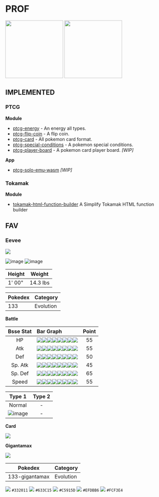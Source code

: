 # PROF

<img height="180em" src="https://github-readme-stats.vercel.app/api?username=evdwarf&show_icons=true&hide_border=false&&count_private=true&include_all_commits=true" />

<img height="180em" src="https://github-readme-stats.vercel.app/api/top-langs/?username=evdwarf" />

## IMPLEMENTED

### PTCG

**Module**

- [ptcg-energy](https://github.com/evdwarf/ptcg-energy) - An energy all types.
- [ptcg-flip-coin](https://github.com/evdwarf/ptcg-flip-coin) - A flip coin.
- [ptcg-card](https://github.com/evdwarf/ptcg-card) - All pokemon card format.
- [ptcg-special-conditions](https://github.com/evdwarf/ptcg-special-conditions) - A pokemon special conditions.
- [ptcg-player-board](https://github.com/evdwarf/ptcg-player-board) - A pokemon card player board. *[WIP]*

**App**

- [ptcg-solo-emu-wasm](https://github.com/evdwarf/ptcg-solo-emu-wasm) *[WIP]*

### Tokamak

**Module**

- [tokamak-html-function-builder](https://github.com/evdwarf/tokamak-html-function-builder) A Simplify Tokamak HTML function builder

## FAV

### Eevee

![](https://img.pokemondb.net/sprites/home/normal/eevee-f.png)

![image](https://user-images.githubusercontent.com/77476144/113011742-0d1c5200-91b5-11eb-80f1-c159e1e17600.png)
![image](https://user-images.githubusercontent.com/77476144/113011799-1c9b9b00-91b5-11eb-8123-14d805f48c32.png)

| Height | Weight |
| --- | --- |
| 1' 00" | 14.3 lbs |

| Pokedex | Category | 
| --- | --- |
| 133 | Evolution |

**Battle**

| Bsse Stat | Bar Graph | Point |
| :--: | :-- | :---: |
| HP | ![](https://via.placeholder.com/16/00e87b/FFFFFF/?text=%20)![](https://via.placeholder.com/16/00e87b/FFFFFF/?text=%20)![](https://via.placeholder.com/16/B7C5D2/FFFFFF/?text=%20)![](https://via.placeholder.com/16/B7C5D2/FFFFFF/?text=%20)![](https://via.placeholder.com/16/B7C5D2/FFFFFF/?text=%20)![](https://via.placeholder.com/16/B7C5D2/FFFFFF/?text=%20)![](https://via.placeholder.com/16/B7C5D2/FFFFFF/?text=%20)![](https://via.placeholder.com/16/B7C5D2/FFFFFF/?text=%20) | 55 |
| Atk | ![](https://via.placeholder.com/16/00e87b/FFFFFF/?text=%20)![](https://via.placeholder.com/16/00e87b/FFFFFF/?text=%20)![](https://via.placeholder.com/16/B7C5D2/FFFFFF/?text=%20)![](https://via.placeholder.com/16/B7C5D2/FFFFFF/?text=%20)![](https://via.placeholder.com/16/B7C5D2/FFFFFF/?text=%20)![](https://via.placeholder.com/16/B7C5D2/FFFFFF/?text=%20)![](https://via.placeholder.com/16/B7C5D2/FFFFFF/?text=%20)![](https://via.placeholder.com/16/B7C5D2/FFFFFF/?text=%20) | 55 |
| Def | ![](https://via.placeholder.com/16/00e87b/FFFFFF/?text=%20)![](https://via.placeholder.com/16/00e87b/FFFFFF/?text=%20)![](https://via.placeholder.com/16/B7C5D2/FFFFFF/?text=%20)![](https://via.placeholder.com/16/B7C5D2/FFFFFF/?text=%20)![](https://via.placeholder.com/16/B7C5D2/FFFFFF/?text=%20)![](https://via.placeholder.com/16/B7C5D2/FFFFFF/?text=%20)![](https://via.placeholder.com/16/B7C5D2/FFFFFF/?text=%20)![](https://via.placeholder.com/16/B7C5D2/FFFFFF/?text=%20) | 50 |
| Sp. Atk | ![](https://via.placeholder.com/16/00e87b/FFFFFF/?text=%20)![](https://via.placeholder.com/16/00e87b/FFFFFF/?text=%20)![](https://via.placeholder.com/16/B7C5D2/FFFFFF/?text=%20)![](https://via.placeholder.com/16/B7C5D2/FFFFFF/?text=%20)![](https://via.placeholder.com/16/B7C5D2/FFFFFF/?text=%20)![](https://via.placeholder.com/16/B7C5D2/FFFFFF/?text=%20)![](https://via.placeholder.com/16/B7C5D2/FFFFFF/?text=%20)![](https://via.placeholder.com/16/B7C5D2/FFFFFF/?text=%20) | 45 |
| Sp. Def | ![](https://via.placeholder.com/16/00e87b/FFFFFF/?text=%20)![](https://via.placeholder.com/16/00e87b/FFFFFF/?text=%20)![](https://via.placeholder.com/16/00e87b/FFFFFF/?text=%20)![](https://via.placeholder.com/16/B7C5D2/FFFFFF/?text=%20)![](https://via.placeholder.com/16/B7C5D2/FFFFFF/?text=%20)![](https://via.placeholder.com/16/B7C5D2/FFFFFF/?text=%20)![](https://via.placeholder.com/16/B7C5D2/FFFFFF/?text=%20)![](https://via.placeholder.com/16/B7C5D2/FFFFFF/?text=%20) | 65 |
| Speed | ![](https://via.placeholder.com/16/00e87b/FFFFFF/?text=%20)![](https://via.placeholder.com/16/00e87b/FFFFFF/?text=%20)![](https://via.placeholder.com/16/B7C5D2/FFFFFF/?text=%20)![](https://via.placeholder.com/16/B7C5D2/FFFFFF/?text=%20)![](https://via.placeholder.com/16/B7C5D2/FFFFFF/?text=%20)![](https://via.placeholder.com/16/B7C5D2/FFFFFF/?text=%20)![](https://via.placeholder.com/16/B7C5D2/FFFFFF/?text=%20)![](https://via.placeholder.com/16/B7C5D2/FFFFFF/?text=%20) | 55 |

| Type 1 | Type 2 |
| :---: | :---: |
| Normal | - |
| ![image](https://user-images.githubusercontent.com/77476144/115944597-ae1ad600-a4f1-11eb-8c9c-f1f577aa51a2.png) | - |

**Card**

[![](https://user-images.githubusercontent.com/77476144/115944716-4b760a00-a4f2-11eb-8f2d-de29afe41ed9.png)](https://www.pokemon.com/us/pokemon-tcg/pokemon-cards/?cardName=Eevee&cardText=&evolvesFrom=&simpleSubmit=&format=unlimited&hitPointsMin=0&hitPointsMax=340&retreatCostMin=0&retreatCostMax=5&totalAttackCostMin=0&totalAttackCostMax=5&particularArtist=)

**Gigantamax**

![](https://img.pokemondb.net/sprites/home/normal/eevee-gigantamax.png)

| Pokedex | Category | 
| --- | --- |
| 133-gigantamax | Evolution |

![](https://via.placeholder.com/16/332011/FFFFFF/?text=%20) `#332011`
![](https://via.placeholder.com/16/633C15/FFFFFF/?text=%20) `#633C15`
![](https://via.placeholder.com/16/C5915D/FFFFFF/?text=%20) `#C5915D`
![](https://via.placeholder.com/16/EFDBB6/FFFFFF/?text=%20) `#EFDBB6`
![](https://via.placeholder.com/16/FCF3E4/FFFFFF/?text=%20) `#FCF3E4`
